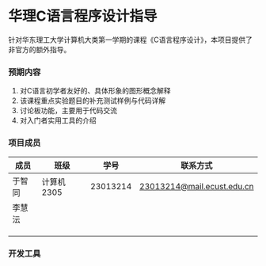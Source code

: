 # 华理C语言程序设计指导

针对华东理工大学计算机大类第一学期的课程《C语言程序设计》，本项目提供了非官方的额外指导。

### 预期内容

1. 对C语言初学者友好的、具体形象的图形概念解释
2. 该课程重点实验题目的补充测试样例与代码详解
3. 讨论板功能，主要用于代码交流
4. 对入门者实用工具的介绍

### 项目成员

| 成员   | 班级       | 学号     | 联系方式                   |
| ------ | ---------- | -------- | -------------------------- |
| 于智同 | 计算机2305 | 23013214 | 23013214@mail.ecust.edu.cn |
|   李慧沄 |            |          |                            |
|        |            |          |                            |
|        |            |          |                            |
|        |            |          |                            |

### 开发工具

